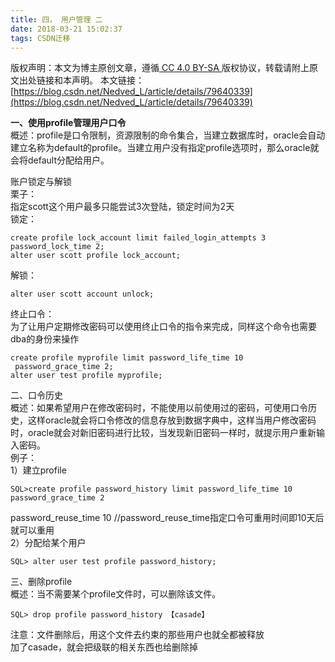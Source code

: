 ```yaml
---
title: 四， 用户管理 二
date: 2018-03-21 15:02:37
tags: CSDN迁移
---
```

 [ ](http://creativecommons.org/licenses/by-sa/4.0/) 版权声明：本文为博主原创文章，遵循[ CC 4.0 BY-SA ](http://creativecommons.org/licenses/by-sa/4.0/)版权协议，转载请附上原文出处链接和本声明。  本文链接：[https://blog.csdn.net/Nedved_L/article/details/79640339](https://blog.csdn.net/Nedved_L/article/details/79640339)   
    
  **一、使用profile管理用户口令**   
 概述：profile是口令限制，资源限制的命令集合，当建立数据库时，oracle会自动建立名称为default的profile。当建立用户没有指定profile选项时，那么oracle就会将default分配给用户。

 账户锁定与解锁   
 栗子：   
 指定scott这个用户最多只能尝试3次登陆，锁定时间为2天   
 锁定：

 
```
create profile lock_account limit failed_login_attempts 3 password_lock_time 2;
alter user scott profile lock_account;
```
 解锁：

 
```
alter user scott account unlock;
```
 终止口令：   
 为了让用户定期修改密码可以使用终止口令的指令来完成，同样这个命令也需要dba的身份来操作

 
```
create profile myprofile limit password_life_time 10
 password_grace_time 2;
alter user test profile myprofile;
```
 二、口令历史   
 概述：如果希望用户在修改密码时，不能使用以前使用过的密码，可使用口令历史，这样oracle就会将口令修改的信息存放到数据字典中，这样当用户修改密码时，oracle就会对新旧密码进行比较，当发现新旧密码一样时，就提示用户重新输入密码。   
 例子：   
 1）建立profile

 
```
SQL>create profile password_history limit password_life_time 10 password_grace_time 2
```
 password_reuse_time 10 //password_reuse_time指定口令可重用时间即10天后就可以重用   
 2）分配给某个用户

 
```
SQL> alter user test profile password_history;

```
 三、删除profile   
 概述：当不需要某个profile文件时，可以删除该文件。

 
```
SQL> drop profile password_history 【casade】
```
 注意：文件删除后，用这个文件去约束的那些用户也就全都被释放   
 加了casade，就会把级联的相关东西也给删除掉

   
  